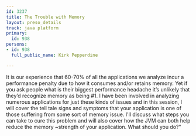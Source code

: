 ```yaml
---
id: 3237
title: The Trouble with Memory
layout: preso_details
track: java platform
primary:
  id: 938
persons:
- id: 938
  full_public_name: Kirk Pepperdine

---
```

It is our experience that 60-70% of all the applications we analyze incur a performance penalty due to how it consumes and/or retains memory. Yet if you ask people what is their biggest performance headache it’s unlikely that they’d recognize memory as being #1. I have been involved in analyzing numerous applications for just these kinds of issues and in this session, I will cover the tell tale signs and symptoms that your application is one of those suffering from some sort of memory issue.  I'll discuss what steps you can take to cure this problem and will also cover how the JVM can both help reduce the memory ~strength of your application.  What should you do?"